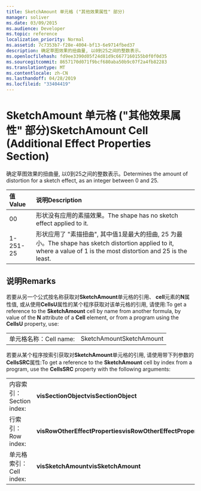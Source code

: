 ```yaml
---
title: SketchAmount 单元格 ("其他效果属性" 部分)
manager: soliver
ms.date: 03/09/2015
ms.audience: Developer
ms.topic: reference
localization_priority: Normal
ms.assetid: 7c7353b7-f28e-4004-bf13-6e9714fbed37
description: 确定草图效果的扭曲量, 以0到25之间的整数表示。
ms.openlocfilehash: fd9ee3390d05f24d81d9c6677160155b0f0f0d35
ms.sourcegitcommit: 8657170d071f9bcf680aba50b9c07f2a4fb82283
ms.translationtype: MT
ms.contentlocale: zh-CN
ms.lasthandoff: 04/28/2019
ms.locfileid: "33404419"
---
```

# <a name="sketchamount-cell-additional-effect-properties-section"></a><span data-ttu-id="712bb-103">SketchAmount 单元格 ("其他效果属性" 部分)</span><span class="sxs-lookup"><span data-stu-id="712bb-103">SketchAmount Cell (Additional Effect Properties Section)</span></span>

<span data-ttu-id="712bb-104">确定草图效果的扭曲量, 以0到25之间的整数表示。</span><span class="sxs-lookup"><span data-stu-id="712bb-104">Determines the amount of distortion for a sketch effect, as an integer between 0 and 25.</span></span> 
  
|<span data-ttu-id="712bb-105">**值**</span><span class="sxs-lookup"><span data-stu-id="712bb-105">**Value**</span></span>|<span data-ttu-id="712bb-106">**说明**</span><span class="sxs-lookup"><span data-stu-id="712bb-106">**Description**</span></span>|
|:-----|:-----|
|<span data-ttu-id="712bb-107">0</span><span class="sxs-lookup"><span data-stu-id="712bb-107">0</span></span>  <br/> |<span data-ttu-id="712bb-108">形状没有应用的素描效果。</span><span class="sxs-lookup"><span data-stu-id="712bb-108">The shape has no sketch effect applied to it.</span></span>  <br/> |
|<span data-ttu-id="712bb-109">1-25</span><span class="sxs-lookup"><span data-stu-id="712bb-109">1-25</span></span>  <br/> |<span data-ttu-id="712bb-110">形状应用了 "素描扭曲", 其中值1是最大的扭曲, 25 为最小。</span><span class="sxs-lookup"><span data-stu-id="712bb-110">The shape has sketch distortion applied to it, where a value of 1 is the most distortion and 25 is the least.</span></span>  <br/> |
   
## <a name="remarks"></a><span data-ttu-id="712bb-111">说明</span><span class="sxs-lookup"><span data-stu-id="712bb-111">Remarks</span></span>

<span data-ttu-id="712bb-112">若要从另一个公式按名称获取对**SketchAmount**单元格的引用、 **cell**元素的**N**属性值, 或从使用**CellsU**属性的某个程序获取对该单元格的引用, 请使用:</span><span class="sxs-lookup"><span data-stu-id="712bb-112">To get a reference to the **SketchAmount** cell by name from another formula, by value of the **N** attribute of a **Cell** element, or from a program using the **CellsU** property, use:</span></span> 
  
|||
|:-----|:-----|
| <span data-ttu-id="712bb-113">单元格名称：</span><span class="sxs-lookup"><span data-stu-id="712bb-113">Cell name:</span></span>  <br/> | <span data-ttu-id="712bb-114">SketchAmount</span><span class="sxs-lookup"><span data-stu-id="712bb-114">SketchAmount</span></span>  <br/> |
   
<span data-ttu-id="712bb-115">若要从某个程序按索引获取对**SketchAmount**单元格的引用, 请使用带下列参数的**CellsSRC**属性:</span><span class="sxs-lookup"><span data-stu-id="712bb-115">To get a reference to the **SketchAmount** cell by index from a program, use the **CellsSRC** property with the following arguments:</span></span> 
  
|||
|:-----|:-----|
| <span data-ttu-id="712bb-116">内容索引：</span><span class="sxs-lookup"><span data-stu-id="712bb-116">Section index:</span></span>  <br/> |<span data-ttu-id="712bb-117">**visSectionObject**</span><span class="sxs-lookup"><span data-stu-id="712bb-117">**visSectionObject**</span></span> <br/> |
| <span data-ttu-id="712bb-118">行索引：</span><span class="sxs-lookup"><span data-stu-id="712bb-118">Row index:</span></span>  <br/> |<span data-ttu-id="712bb-119">**visRowOtherEffectProperties**</span><span class="sxs-lookup"><span data-stu-id="712bb-119">**visRowOtherEffectProperties**</span></span> <br/> |
| <span data-ttu-id="712bb-120">单元格索引：</span><span class="sxs-lookup"><span data-stu-id="712bb-120">Cell index:</span></span>  <br/> |<span data-ttu-id="712bb-121">**visSketchAmount**</span><span class="sxs-lookup"><span data-stu-id="712bb-121">**visSketchAmount**</span></span> <br/> |
   

